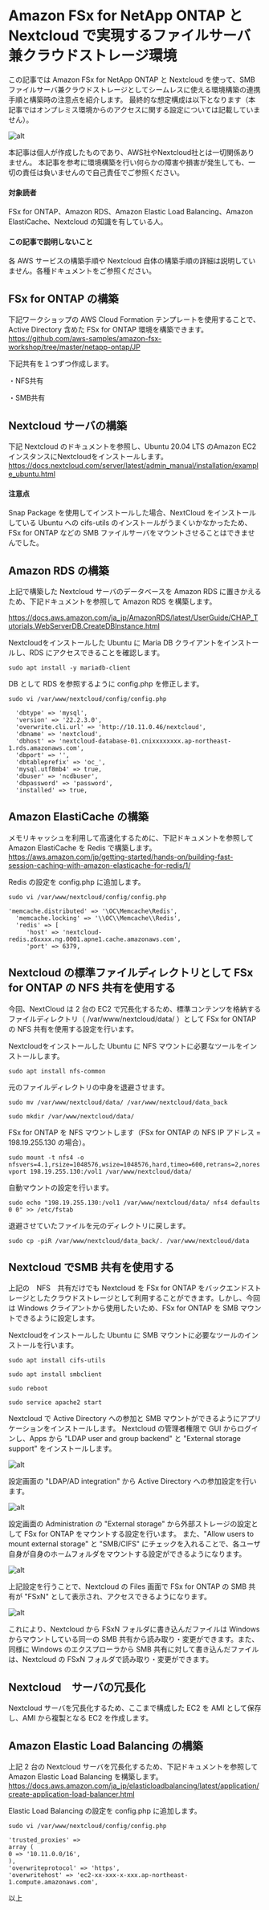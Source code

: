 # Amazon FSx for NetApp ONTAP と Nextcloud で実現するファイルサーバ兼クラウドストレージ環境

この記事では Amazon FSx for NetApp ONTAP と Nextcloud を使って、SMBファイルサーバ兼クラウドストレージとしてシームレスに使える環境構築の連携手順と構築時の注意点を紹介します。
最終的な想定構成は以下となります（本記事ではオンプレミス環境からのアクセスに関する設定については記載していません）。

![alt](https://github.com/takeucho/til/blob/main/images/fsx-ontap-nextcloud.png)

本記事は個人が作成したものであり、AWS社やNextcloud社とは一切関係ありません。
本記事を参考に環境構築を行い何らかの障害や損害が発生しても、一切の責任は負いませんので自己責任でご参照ください。

#### 対象読者
FSx for ONTAP、Amazon RDS、Amazon Elastic Load Balancing、Amazon ElastiCache、Nextcloud の知識を有している人。

#### この記事で説明しないこと
各 AWS サービスの構築手順や Nextcloud 自体の構築手順の詳細は説明していません。各種ドキュメントをご参照ください。

## FSx for ONTAP の構築
下記ワークショップの AWS Cloud Formation テンプレートを使用することで、Active Directory 含めた FSx for ONTAP 環境を構築できます。
https://github.com/aws-samples/amazon-fsx-workshop/tree/master/netapp-ontap/JP

下記共有を１つずつ作成します。

・NFS共有

・SMB共有

## Nextcloud サーバの構築
下記 Nextcloud のドキュメントを参照し、Ubuntu 20.04 LTS のAmazon EC2 インスタンスにNextcloudをインストールします。
https://docs.nextcloud.com/server/latest/admin_manual/installation/example_ubuntu.html

#### 注意点
Snap Package を使用してインストールした場合、NextCloud をインストールしている Ubuntu への cifs-utils のインストールがうまくいかなかったため、FSx for ONTAP などの SMB ファイルサーバをマウントさせることはできませんでした。

## Amazon RDS の構築
上記で構築した Nextcloud サーバのデータベースを Amazon RDS に置きかえるため、下記ドキュメントを参照して Amazon RDS を構築します。

https://docs.aws.amazon.com/ja_jp/AmazonRDS/latest/UserGuide/CHAP_Tutorials.WebServerDB.CreateDBInstance.html

Nextcloudをインストールした Ubuntu に Maria DB クライアントをインストールし、RDS にアクセスできることを確認します。

`sudo apt install -y mariadb-client`

DB として RDS を参照するように config.php を修正します。

`sudo vi /var/www/nextcloud/config/config.php`

~~~
  'dbtype' => 'mysql',
  'version' => '22.2.3.0',
  'overwrite.cli.url' => 'http://10.11.0.46/nextcloud',
  'dbname' => 'nextcloud',
  'dbhost' => 'nextcloud-database-01.cnixxxxxxxx.ap-northeast-1.rds.amazonaws.com',
  'dbport' => '',
  'dbtableprefix' => 'oc_',
  'mysql.utf8mb4' => true,
  'dbuser' => 'ncdbuser',
  'dbpassword' => 'password',
  'installed' => true,
~~~

## Amazon ElastiCache の構築
メモリキャッシュを利用して高速化するために、下記ドキュメントを参照して Amazon ElastiCache を Redis で構築します。
https://aws.amazon.com/jp/getting-started/hands-on/building-fast-session-caching-with-amazon-elasticache-for-redis/1/

Redis の設定を config.php に追加します。

`sudo vi /var/www/nextcloud/config/config.php`

~~~
'memcache.distributed' => '\OC\Memcache\Redis',
  'memcache.locking' => '\\OC\\Memcache\\Redis',
  'redis' => [
     'host' => 'nextcloud-redis.z6xxxx.ng.0001.apne1.cache.amazonaws.com',
     'port' => 6379,
~~~

## Nextcloud の標準ファイルディレクトリとして FSx for ONTAP の NFS 共有を使用する
今回、NextCloud は 2 台の EC2 で冗長化するため、標準コンテンツを格納するファイルディレクトリ（ /var/www/nextcloud/data/ ）として FSx for ONTAP の NFS 共有を使用する設定を行います。

Nextcloudをインストールした Ubuntu に NFS マウントに必要なツールをインストールします。

`sudo apt install nfs-common`

元のファイルディレクトリの中身を退避させます。

`sudo mv /var/www/nextcloud/data/ /var/www/nextcloud/data_back`

`sudo mkdir /var/www/nextcloud/data/`

FSx for ONTAP を NFS マウントします（FSx for ONTAP の NFS IP アドレス = 198.19.255.130 の場合）。

`sudo mount -t nfs4 -o nfsvers=4.1,rsize=1048576,wsize=1048576,hard,timeo=600,retrans=2,noresvport 198.19.255.130:/vol1 /var/www/nextcloud/data/`

自動マウントの設定を行います。

`sudo echo "198.19.255.130:/vol1 /var/www/nextcloud/data/ nfs4 defaults 0 0" >> /etc/fstab`

退避させていたファイルを元のディレクトリに戻します。

`sudo cp -piR /var/www/nextcloud/data_back/. /var/www/nextcloud/data`

## Nextcloud でSMB 共有を使用する
上記の　NFS　共有だけでも Nextcloud を FSx for ONTAP をバックエンドストレージとしたクラウドストレージとして利用することができます。しかし、今回は Windows クライアントから使用したいため、FSx for ONTAP を SMB マウントできるように設定します。

Nextcloudをインストールした Ubuntu に SMB マウントに必要なツールのインストールを行います。

`sudo apt install cifs-utils`

`sudo apt install smbclient`

`sudo reboot`

`sudo service apache2 start`

Nextcloud で Active Directory への参加と SMB マウントができるようにアプリケーションをインストールします。
Nextcloud の管理者権限で GUI からログインし、Apps から "LDAP user and group backend" と "External storage support" をインストールします。

![alt](https://github.com/takeucho/til/blob/main/images/nextcloud_apps.png)

設定画面の "LDAP/AD integration" から Active Directory への参加設定を行います。

![alt](https://github.com/takeucho/til/blob/main/images/nextcloud_ldap.png)

設定画面の Administration の "External storage" から外部ストレージの設定として FSx for ONTAP をマウントする設定を行います。
また、"Allow users to mount external storage" と "SMB/CIFS" にチェックを入れることで、各ユーザ自身が自身のホームフォルダをマウントする設定ができるようになります。

![alt](https://github.com/takeucho/til/blob/main/images/external_storage.png)

上記設定を行うことで、Nextcloud の Files 画面で FSx for ONTAP の SMB 共有が "FSxN" として表示され、アクセスできるようになります。

![alt](https://github.com/takeucho/til/blob/main/images/nextcloud_files.png)

これにより、Nextcloud から FSxN フォルダに書き込んだファイルは Windows からマウントしている同一の SMB 共有から読み取り・変更ができます。また、同様に Windows のエクスプローラから SMB 共有に対して書き込んだファイルは、Nextcloud の FSxN フォルダで読み取り・変更ができます。 

## Nextcloud　サーバの冗長化
Nextcloud サーバを冗長化するため、ここまで構成した EC2 を AMI として保存し、AMI から複製となる EC2 を作成します。

## Amazon Elastic Load Balancing の構築
上記 2 台の Nextcloud サーバを冗長化するため、下記ドキュメントを参照して Amazon Elastic Load Balancing を構築します。
https://docs.aws.amazon.com/ja_jp/elasticloadbalancing/latest/application/create-application-load-balancer.html

Elastic Load Balancing の設定を config.php に追加します。

`sudo vi /var/www/nextcloud/config/config.php`

~~~
'trusted_proxies' =>
array (
0 => '10.11.0.0/16',
),
'overwriteprotocol' => 'https',
'overwritehost' => 'ec2-xx-xxx-x-xxx.ap-northeast-1.compute.amazonaws.com',
~~~

以上
